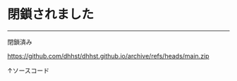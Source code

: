 # 閉鎖されました
----------------------

閉鎖済み

https://github.com/dhhst/dhhst.github.io/archive/refs/heads/main.zip

↑ソースコード
